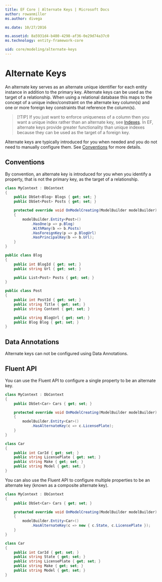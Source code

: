 ```yaml
---
title: EF Core | Alternate Keys | Microsoft Docs
author: rowanmiller
ms.author: divega

ms.date: 10/27/2016

ms.assetid: 8a5931d4-b480-4298-af36-0e29d74a37c0
ms.technology: entity-framework-core

uid: core/modeling/alternate-keys
---
```

# Alternate Keys

An alternate key serves as an alternate unique identifier for each entity instance in addition to the primary key. Alternate keys can be used as the target of a relationship. When using a relational database this maps to the concept of a unique index/constraint on the alternate key column(s) and one or more foreign key constraints that reference the column(s).

> [!TIP] If you just want to enforce uniqueness of a column then you want a unique index rather than an alternate key, see [Indexes](indexes.md). In EF, alternate keys provide greater functionality than unique indexes because they can be used as the target of a foreign key.

Alternate keys are typically introduced for you when needed and you do not need to manually configure them. See [Conventions](#conventions) for more details.

## Conventions

By convention, an alternate key is introduced for you when you identify a property, that is not the primary key, as the target of a relationship.

<!-- [!code-csharp[Main](samples/core/Modeling/Conventions/Samples/AlternateKey.cs?highlight=12)] -->
``` csharp
class MyContext : DbContext
{
    public DbSet<Blog> Blogs { get; set; }
    public DbSet<Post> Posts { get; set; }

    protected override void OnModelCreating(ModelBuilder modelBuilder)
    {
        modelBuilder.Entity<Post>()
            .HasOne(p => p.Blog)
            .WithMany(b => b.Posts)
            .HasForeignKey(p => p.BlogUrl)
            .HasPrincipalKey(b => b.Url);
    }
}

public class Blog
{
    public int BlogId { get; set; }
    public string Url { get; set; }

    public List<Post> Posts { get; set; }
}

public class Post
{
    public int PostId { get; set; }
    public string Title { get; set; }
    public string Content { get; set; }

    public string BlogUrl { get; set; }
    public Blog Blog { get; set; }
}
```

## Data Annotations

Alternate keys can not be configured using Data Annotations.

## Fluent API

You can use the Fluent API to configure a single property to be an alternate key.

<!-- [!code-csharp[Main](samples/core/Modeling/FluentAPI/Samples/AlternateKeySingle.cs?highlight=7,8)] -->
``` csharp
class MyContext : DbContext
{
    public DbSet<Car> Cars { get; set; }

    protected override void OnModelCreating(ModelBuilder modelBuilder)
    {
        modelBuilder.Entity<Car>()
            .HasAlternateKey(c => c.LicensePlate);
    }
}

class Car
{
    public int CarId { get; set; }
    public string LicensePlate { get; set; }
    public string Make { get; set; }
    public string Model { get; set; }
}
```

You can also use the Fluent API to configure multiple properties to be an alternate key (known as a composite alternate key).

<!-- [!code-csharp[Main](samples/core/Modeling/FluentAPI/Samples/AlternateKeyComposite.cs?highlight=7,8)] -->
``` csharp
class MyContext : DbContext
{
    public DbSet<Car> Cars { get; set; }

    protected override void OnModelCreating(ModelBuilder modelBuilder)
    {
        modelBuilder.Entity<Car>()
            .HasAlternateKey(c => new { c.State, c.LicensePlate });
    }
}

class Car
{
    public int CarId { get; set; }
    public string State { get; set; }
    public string LicensePlate { get; set; }
    public string Make { get; set; }
    public string Model { get; set; }
}
```
